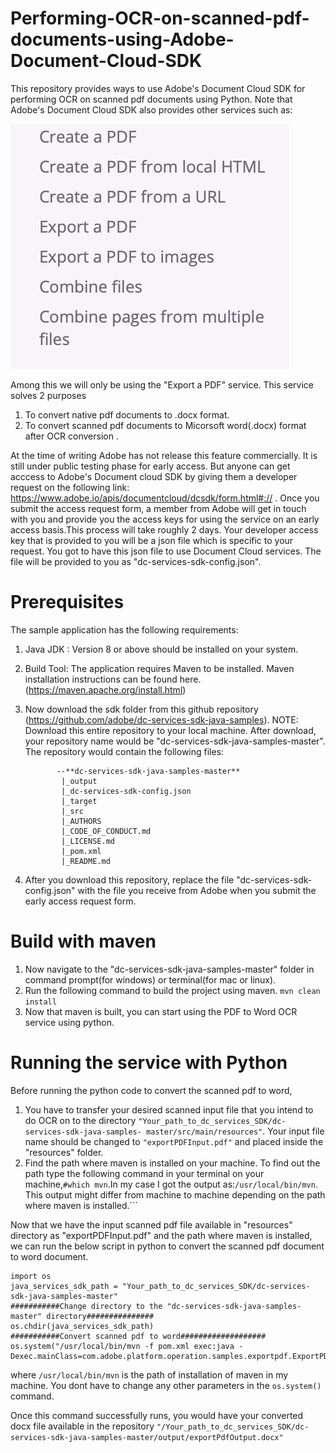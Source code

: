 # Performing-OCR-on-scanned-pdf-documents-using-Adobe-Document-Cloud-SDK
This repository provides ways to use Adobe's Document Cloud SDK for performing OCR on scanned pdf documents using Python. Note that Adobe's Document Cloud SDK also provides other services such as:

![EBS Console after hosting](/images/image1.png) 

Among this we will only be using the "Export a PDF" service. This service solves 2 purposes

1. To convert native pdf documents to .docx format.
2. To convert scanned pdf documents to Micorsoft word(.docx) format after OCR conversion . 


At the time of writing Adobe has not release this feature commercially. It is still under public testing phase for early access. But anyone can get acccess to Adobe's Document cloud SDK by giving them a developer request on the following link:
https://www.adobe.io/apis/documentcloud/dcsdk/form.html#:// . 
Once you submit the access request form, a member from Adobe will get in touch with you and provide you the access keys for using the service on an early access basis.This process will take roughly 2 days. Your developer access key that is provided to you will be a json file which is specific to your request. You got to have this json file to use Document Cloud services. The file will be provided to you as "dc-services-sdk-config.json".


# Prerequisites

The sample application has the following requirements:

1. Java JDK : Version 8 or above should be installed on your system.
2. Build Tool: The application requires Maven to be installed. Maven installation instructions can be found here.(https://maven.apache.org/install.html)
3. Now download the sdk folder from this github repository (https://github.com/adobe/dc-services-sdk-java-samples). NOTE: Download this entire repository to your local machine. After download, your repository name would be "dc-services-sdk-java-samples-master". The repository would contain the following files:
              
              --**dc-services-sdk-java-samples-master**
               |_output
               |_dc-services-sdk-config.json
               |_target
               |_src
               |_AUTHORS
               |_CODE_OF_CONDUCT.md
               |_LICENSE.md
               |_pom.xml
               |_README.md
  


4. After you download this repository, replace the file "dc-services-sdk-config.json" with the file you receive from Adobe when you submit the early access request form.


# Build with maven
1. Now navigate to the "dc-services-sdk-java-samples-master" folder in command prompt(for windows) or terminal(for mac or linux).
2. Run the following command to build the project using maven.
```mvn clean install```
3. Now that maven is built, you can start using the PDF to Word OCR service using python.

# Running the service with Python
Before running the python code to convert the scanned pdf to word, 
1. You have to transfer your desired scanned input file that you intend to do OCR on to the directory ```"Your_path_to_dc_services_SDK/dc-services-sdk-java-samples- master/src/main/resources"```. Your input file name should be changed to ```"exportPDFInput.pdf"``` and placed inside the "resources" folder.
2. Find the path where maven is installed on your machine. To find out the path type the following command in your terminal on your machine,```#which mvn```.In my case I got the output as:```/usr/local/bin/mvn```. This output might differ from machine to machine depending on the path where maven is installed.```

Now that we have the input scanned pdf file available in "resources" directory as "exportPDFInput.pdf" and the path where maven is installed, we can run the below script in python to convert the scanned pdf document to word document. 

```
import os
java_services_sdk_path = "Your_path_to_dc_services_SDK/dc-services-sdk-java-samples-master"
###########Change directory to the "dc-services-sdk-java-samples-master" directory###############
os.chdir(java_services_sdk_path)  
###########Convert scanned pdf to word###################
os.system("/usr/local/bin/mvn -f pom.xml exec:java -Dexec.mainClass=com.adobe.platform.operation.samples.exportpdf.ExportPDFToDOCX")
```
where ```/usr/local/bin/mvn``` is the path of installation of maven in my machine. You dont have to change any other parameters in the ```os.system()``` command.


Once this command successfully runs, you would have your converted docx file available in the repository ```"/Your_path_to_dc_services_SDK/dc-services-sdk-java-samples-master/output/exportPdfOutput.docx"```

